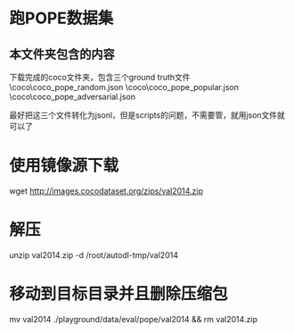 # 跑POPE数据集

## 本文件夹包含的内容

下载完成的coco文件夹，包含三个ground truth文件
\coco\coco_pope_random.json
\coco\coco_pope_popular.json
\coco\coco_pope_adversarial.json

最好把这三个文件转化为jsonl，但是scripts的问题，不需要管，就用json文件就可以了

# 使用镜像源下载
wget http://images.cocodataset.org/zips/val2014.zip

# 解压
unzip val2014.zip -d /root/autodl-tmp/val2014

# 移动到目标目录并且删除压缩包

mv val2014 ./playground/data/eval/pope/val2014 && rm val2014.zip
